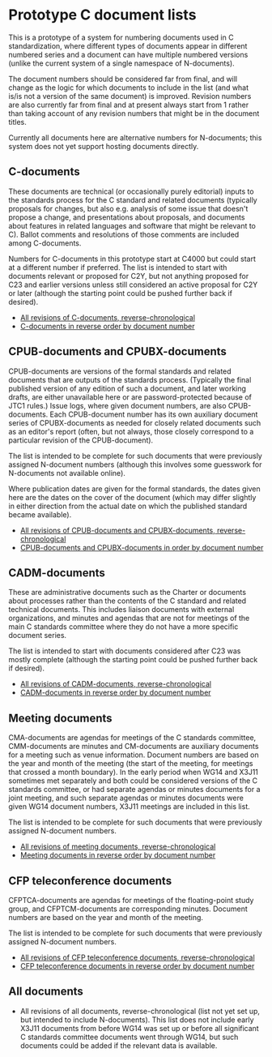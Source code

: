 # Prototype C document lists

This is a prototype of a system for numbering documents used in C
standardization, where different types of documents appear in
different numbered series and a document can have multiple numbered
versions (unlike the current system of a single namespace of
N-documents).

The document numbers should be considered far from final, and will
change as the logic for which documents to include in the list (and
what is/is not a version of the same document) is improved.  Revision
numbers are also currently far from final and at present always start
from 1 rather than taking account of any revision numbers that might
be in the document titles.

Currently all documents here are alternative numbers for N-documents;
this system does not yet support hosting documents directly.

## C-documents

These documents are technical (or occasionally purely editorial)
inputs to the standards process for the C standard and related
documents (typically proposals for changes, but also e.g. analysis of
some issue that doesn't propose a change, and presentations about
proposals, and documents about features in related languages and
software that might be relevant to C).  Ballot comments and
resolutions of those comments are included among C-documents.

Numbers for C-documents in this prototype start at C4000 but could
start at a different number if preferred.  The list is intended to
start with documents relevant or proposed for C2Y, but not anything
proposed for C23 and earlier versions unless still considered an
active proposal for C2Y or later (although the starting point could be
pushed further back if desired).

* [All revisions of C-documents, reverse-chronological](c-all.html)
* [C-documents in reverse order by document number](c-num.html)

## CPUB-documents and CPUBX-documents

CPUB-documents are versions of the formal standards and related
documents that are outputs of the standards process.  (Typically the
final published version of any edition of such a document, and later
working drafts, are either unavailable here or are password-protected
because of JTC1 rules.)  Issue logs, where given document numbers, are
also CPUB-documents.  Each CPUB-document number has its own auxiliary
document series of CPUBX-documents as needed for closely related
documents such as an editor's report (often, but not always, those
closely correspond to a particular revision of the CPUB-document).

The list is intended to be complete for such documents that were
previously assigned N-document numbers (although this involves some
guesswork for N-documents not available online).

Where publication dates are given for the formal standards, the dates
given here are the dates on the cover of the document (which may
differ slightly in either direction from the actual date on which the
published standard became available).

* [All revisions of CPUB-documents and CPUBX-documents,
  reverse-chronological](cpub-all.html)
* [CPUB-documents and CPUBX-documents in order by document
  number](cpub-num.html)

## CADM-documents

These are administrative documents such as the Charter or documents
about processes rather than the contents of the C standard and related
technical documents.  This includes liaison documents with external
organizations, and minutes and agendas that are not for meetings of
the main C standards committee where they do not have a more specific
document series.

The list is intended to start with documents considered after C23 was
mostly complete (although the starting point could be pushed further
back if desired).

* [All revisions of CADM-documents, reverse-chronological](cadm-all.html)
* [CADM-documents in reverse order by document number](cadm-num.html)

## Meeting documents

CMA-documents are agendas for meetings of the C standards committee,
CMM-documents are minutes and CM-documents are auxiliary documents for
a meeting such as venue information.  Document numbers are based on
the year and month of the meeting (the start of the meeting, for
meetings that crossed a month boundary).  In the early period when
WG14 and X3J11 sometimes met separately and both could be considered
versions of the C standards committee, or had separate agendas or
minutes documents for a joint meeting, and such separate agendas or
minutes documents were given WG14 document numbers, X3J11 meetings are
included in this list.

The list is intended to be complete for such documents that were
previously assigned N-document numbers.

* [All revisions of meeting documents, reverse-chronological](cm-all.html)
* [Meeting documents in reverse order by document number](cm-num.html)

## CFP teleconference documents

CFPTCA-documents are agendas for meetings of the floating-point study
group, and CFPTCM-documents are corresponding minutes.  Document
numbers are based on the year and month of the meeting.

The list is intended to be complete for such documents that were
previously assigned N-document numbers.

* [All revisions of CFP teleconference documents,
  reverse-chronological](cfptc-all.html)
* [CFP teleconference documents in reverse order by document
  number](cfptc-num.html)

## All documents

* All revisions of all documents, reverse-chronological (list not yet
  set up, but intended to include N-documents).  This list does not
  include early X3J11 documents from before WG14 was set up or before
  all significant C standards committee documents went through WG14,
  but such documents could be added if the relevant data is available.

